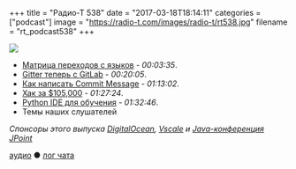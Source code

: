 +++
title = "Радио-Т 538"
date = "2017-03-18T18:14:11"
categories = ["podcast"]
image = "https://radio-t.com/images/radio-t/rt538.jpg"
filename = "rt_podcast538"
+++

![](https://radio-t.com/images/radio-t/rt538.jpg)

- [Матрица переходов с языков](https://erikbern.com/2017/03/15/the-eigenvector-of-why-we-moved-from-language-x-to-language-y.html) - *00:03:35*.
- [Gitter теперь с GitLab](http://webcache.googleusercontent.com/search?q=cache:XWzfaAJ7eAAJ:blog.gitter.im/p/7e1c7194-347e-47f1-84d1-8149de853e03/ ) - *00:20:05*.
- [Как написать Commit Message](https://chris.beams.io/posts/git-commit/) - *01:13:02*.
- [Хак за $105,000](https://arstechnica.com/security/2017/03/hack-that-escapes-vm-by-exploiting-edge-browser-fetches-105000-at-pwn2own/) - *01:27:24*.
- [Python IDE  для обучения](https://www.jetbrains.com/pycharm-edu/) - *01:32:46*.
- Темы наших слушателей

*Спонсоры этого выпуска [DigitalOcean](https://www.digitalocean.com), [Vscale](http://bit.ly/radio-t_vscale) и [Java-конференция JPoint](https://jpoint.ru/registration/?utm_source=radiot&utm_medium=special&utm_campaign=jpoint2017)*

[аудио](http://cdn.radio-t.com/rt_podcast538.mp3) ● [лог чата](http://chat.radio-t.com/logs/radio-t-538.html)
<audio src="http://cdn.radio-t.com/rt_podcast538.mp3" preload="none"></audio>
